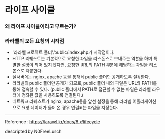 # 라이프 사이클

### 왜 라이프 사이클이라고 부르는가?


### 라라벨의 모든 요청의 시작점
- '라라벨 프로젝트 폴더'/public/index.php가 시작점이다.
- HTTP 리퀘스트는 기본적으로 요청한 파일을 리스폰스로 보내주는 역할을 하며 특별한 설정이 되어 있지 않다면, 요청한 URL의 PATH 부분에 해당하는 파일을 리스폰스로 제공한다.
- 실서버에는 nginx, apache 등을 통해서 public 폴더만 공개하도록 설정한다.
- 라라벨의 public 폴더만 공개가 되므로, public 폴더 내의 파일은 URL의 PATH를 통해 접속할 수 있다. (public 폴더에서 PATH로 접근할 수 없는 파일은 라라벨 라우터에 정의된 값을 사용하도록 연결된다.)
- 네트워크 리퀘스트가 nginx, apache등을 앞선 설정을 통해 라라벨 어플리케이션으로 요청 데이터가 들어 온 경우 연결되는 파일을 지정한다.


---

Reference : https://laravel.kr/docs/8.x/lifecycle


descripted by N0FreeLunch

